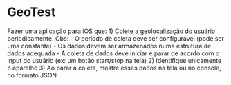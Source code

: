 # GeoTest
Fazer uma aplicação para iOS que:      1) Colete a geolocalização do usuário periodicamente. Obs:          - O período de coleta deve ser configurável (pode ser uma constante)          - Os dados devem ser armazenados numa estrutura de dados adequada          - A coleta de dados deve iniciar e parar de acordo com o input do usuário (ex: um botão start/stop na tela)      2) Identifique unicamente o aparelho      3) Ao parar a coleta, mostre esses dados na tela ou no console, no formato JSON
